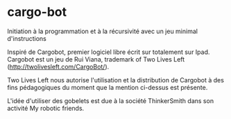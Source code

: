 # cargo-bot
Initiation à la programmation et à la récursivité avec un jeu minimal
d'instructions


Inspiré de Cargobot, premier logiciel libre écrit sur totalement sur
Ipad.  Cargobot est un jeu de Rui Viana, trademark of Two Lives Left
(http://twolivesleft.com/CargoBot/).

Two Lives Left nous autorise l'utilisation et la distribution de
Cargobot à des fins pédagogiques du moment que la mention ci-dessus
est présente.

L'idée d'utiliser des gobelets est due à la société ThinkerSmith dans
son activité My robotic friends.
